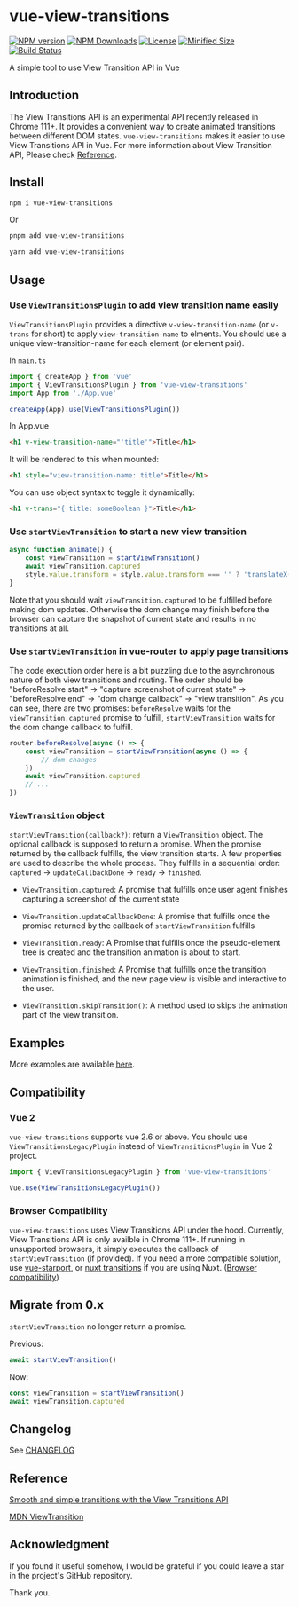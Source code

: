 # vue-view-transitions

[![NPM version][npm-image]][npm-url] [![NPM Downloads][npm-download]][npm-url] [![License][license]][license-url] [![Minified Size][minified-size]][npm-url] [![Build Status][build-status]][github-actions]

A simple tool to use View Transition API in Vue

## Introduction
The View Transitions API is an experimental API recently released in Chrome 111+. It provides a convenient way to create animated transitions between different DOM states. `vue-view-transitions` makes it easier to use View Transitions API in Vue. For more information about View Transition API, Please check [Reference](#reference).

## Install

```sh
npm i vue-view-transitions
```

Or

```sh
pnpm add vue-view-transitions
```

```sh
yarn add vue-view-transitions
```

## Usage

### Use `ViewTransitionsPlugin` to add view transition name easily

`ViewTransitionsPlugin` provides a directive `v-view-transition-name` (or `v-trans` for short) to apply `view-transition-name` to elments. You should use a unique view-transition-name for each element (or element pair).

In `main.ts`

```js
import { createApp } from 'vue'
import { ViewTransitionsPlugin } from 'vue-view-transitions'
import App from './App.vue'

createApp(App).use(ViewTransitionsPlugin())
```

In App.vue

```html
<h1 v-view-transition-name="'title'">Title</h1>
```

It will be rendered to this when mounted:

```html
<h1 style="view-transition-name: title">Title</h1>
```

You can use object syntax to toggle it dynamically:

```html
<h1 v-trans="{ title: someBoolean }">Title</h1>
```

### Use `startViewTransition` to start a new view transition


```js
async function animate() {
    const viewTransition = startViewTransition()
    await viewTransition.captured
    style.value.transform = style.value.transform === '' ? 'translateX(50px)' : ''
}
```

Note that you should wait `viewTransition.captured` to be fulfilled before making dom updates. Otherwise the dom change may finish before the browser can capture the snapshot of current state and results in no transitions at all.

### Use `startViewTransition` in vue-router to apply page transitions

The code execution order here is a bit puzzling due to the asynchronous nature of both view transitions and routing. The order should be "beforeResolve start" -> "capture screenshot of current state" -> "beforeResolve end" -> "dom change callback" -> "view transition". As you can see, there are two promises: `beforeResolve` waits for the `viewTransition.captured` promise to fulfill, `startViewTransition` waits for the dom change callback to fulfill.

```js
router.beforeResolve(async () => {
    const viewTransition = startViewTransition(async () => {
        // dom changes
    })
    await viewTransition.captured
    // ...
})
```

### `ViewTransition` object

`startViewTransition(callback?)`: return a `ViewTransition` object. The optional callback is supposed to return a promise. When the promise returned by the callback fulfills, the view transition starts. A few properties are used to describe the whole process. They fulfills in a sequential order: `captured` -> `updateCallbackDone` -> `ready` -> `finished`.

- `ViewTransition.captured`: A promise that fulfills once user agent finishes capturing a screenshot of the current state

- `ViewTransition.updateCallbackDone`: A promise that fulfills once the promise returned by the callback of `startViewTransition` fulfills

- `ViewTransition.ready`: A Promise that fulfills once the pseudo-element tree is created and the transition animation is about to start.

- `ViewTransition.finished`: A Promise that fulfills once the transition animation is finished, and the new page view is visible and interactive to the user.

- `ViewTransition.skipTransition()`: A method used to skips the animation part of the view transition.

## Examples

More examples are available [here](https://stackblitz.com/edit/vue-view-transitions-examples?file=src%2Fmain.ts).

## Compatibility

### Vue 2
`vue-view-transitions` supports vue 2.6 or above. You should use `ViewTransitionsLegacyPlugin` instead of `ViewTransitionsPlugin` in Vue 2 project.

```js
import { ViewTransitionsLegacyPlugin } from 'vue-view-transitions'

Vue.use(ViewTransitionsLegacyPlugin())
```

### Browser Compatibility
`vue-view-transitions` uses View Transitions API under the hood. Currently, View Transitions API is only availble in Chrome 111+. If running in unsupported browsers, it simply executes the callback of `startViewTransition` (if provided). If you need a more compatible solution, use [vue-starport](https://github.com/antfu/vue-starport), or [nuxt transitions](https://nuxt.com/docs/getting-started/transitions) if you are using Nuxt. ([Browser compatibility](https://developer.mozilla.org/en-US/docs/Web/API/View_Transitions_API#browser_compatibility))

## Migrate from 0.x

`startViewTransition` no longer return a promise.

Previous:

```js
await startViewTransition()
```

Now:

```js
const viewTransition = startViewTransition()
await viewTransition.captured
```

## Changelog

See [CHANGELOG](https://github.com/Clarkkkk/vue-view-transitions/blob/main/CHANGELOG.md)

## Reference

[Smooth and simple transitions with the View Transitions API](https://developer.chrome.com/docs/web-platform/view-transitions)

[MDN ViewTransition](https://developer.mozilla.org/en-US/docs/Web/API/ViewTransition)

## Acknowledgment

If you found it useful somehow, I would be grateful if you could leave a star in the project's GitHub repository.

Thank you.

[npm-url]: https://www.npmjs.com/package/vue-view-transitions
[npm-image]: https://badge.fury.io/js/vue-view-transitions.svg
[npm-download]: https://img.shields.io/npm/dw/vue-view-transitions
[license]: https://img.shields.io/github/license/Clarkkkk/vue-view-transitions
[license-url]: https://github.com/Clarkkkk/vue-view-transitions/blob/main/LICENSE.md
[minified-size]: https://img.shields.io/bundlephobia/min/vue-view-transitions
[build-status]: https://img.shields.io/github/actions/workflow/status/Clarkkkk/vue-view-transitions/.github%2Fworkflows%2Fpublish.yml
[github-actions]: https://github.com/Clarkkkk/vue-view-transitions/actions
